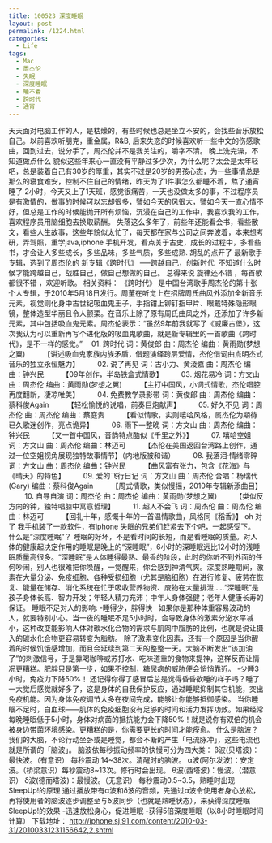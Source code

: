 ```yaml
---
title: 100523 深度睡眠
layout: post
permalink: /1224.html
categories:
  - Life
tags:
  - Mac
  - 周杰伦
  - 失眠
  - 深度睡眠
  - 睡不着
  - 跨时代
  - 通宵
---
```

天天面对电脑工作的人，是枯燥的，有些时候也总是坐立不安的，会找些音乐放松自己。以前喜欢听朋克，重金属，R&B, 后来失恋的时候喜欢听一些中文的伤感歌曲，回到过去，说分手了，周杰伦并不是我关注的，嚼字不清。 晚上洗完澡，不知道做点什么 貌似这些年来心一直没有平静过多少次，为什么呢？太会是太年轻吧，总是装着自己有30岁的厚重，其实不过是20岁的男孩心态，为一些事情总是那么的寝食难安，控制不住自己的情绪，昨天为了1件事怎么都睡不着，熬了通宵睡了 2小时，今天又上了1天班，感觉很痛苦，一天也没做太多的事，不过程序员是有激情的，做事的时候可以忘却很多，譬如今天的风很大，譬如今天一直心情不好，但总是工作的时候能抛开所有烦恼，沉浸在自己的工作中，我喜欢我的工作，喜欢程序员用脑细胞去换取薪酬。 失落这么多年了，前些年还能看会书，看些散文，看些人生故事，这些年貌似太忙了，每天都在家与公司之间奔波着，本来想考研，弄驾照，重学java,iphone 手机开发，看点关于古史，成长的过程中，多看些书，才会让人多些成长，多些品味，多些气质，多些成熟. 胡乱的点开了 最新歌手专辑，选到了周杰伦的 新专辑《跨时代》 &#8212;&#8211;跨越自己，创新时代  不知道什么时候才能跨越自己，战胜自己，做自己想做的自己。 总得来说 旋律还不错 ，每首歌都很不错 ，欢迎听歌。 相关资料： 《跨时代》 是中国台湾歌手周杰伦的第十张个人专辑，于2010年5月18日发行。周董在听觉上在招牌周氏曲风外添加全新音乐元素，视觉则化身中古世纪吸血鬼王子，手指钳上铆钉指甲片、眼戴特殊隐形眼镜，整体造型华丽且令人颤栗。在音乐上除了原有周氏曲风之外，还添加了许多新元素，其中包括吸血鬼元素。周杰伦表示：“虽然9年前我就写了《威廉古堡》，这次我认为可以重新再写个进化版的吸血鬼歌曲，就是新专辑里的一首歌曲《跨时代》，是不一样的感觉。” 　01. 跨时代 词：黄俊郎 曲：周杰伦 编曲：黄雨勋(梦想之翼) 　　 【讲述吸血鬼家族内族矛盾，借题演绎跨层爱情，杰伦借词曲点明杰式音乐的独立永恒魅力】 　　 02. 说了再见 词：古小力、黄淩嘉 曲：周杰伦 编曲：钟兴民 　　 【09年创作，半岛铁盒式情歌】 　　 03. 烟花易冷 词：方文山 曲：周杰伦 编曲：黄雨勋(梦想之翼) 　　 【主打中国风，小调式情歌，杰伦唱腔再度翻新，凄凉唯美】 　　 04. 免费教学录影带 词：黄俊郎 曲：周杰伦 编曲：蔡科俊Again 　　 【轻松愉悦的说唱，前奏巨炮献声】 　　 05. 好久不见 词：周杰伦 曲：周杰伦 编曲：蔡庭贵 　　 【看似情歌，实则嘻哈风格，属杰伦为期待已久歌迷创作，亮点诡异】 　　 06. 雨下一整晚 词：方文山 曲：周杰伦 编曲：钟兴民 　　 【又一首中国风，音韵特点酷似《千里之外》】 　　 07. 嘻哈空姐 词：方文山 曲：周杰伦 编曲：林迈可 　　 【杰伦在美国返回台湾路上创作，通过一位空姐视角展现独特故事情节】（内地版被和谐） 　　 08. 我落泪·情绪零碎 词：方文山 曲：周杰伦 编曲：钟兴民 　　 【曲风富有张力，包含《花海》与《晴天》的特色】 　　 09. 爱的飞行日记 词：方文山 曲：周杰伦 合唱：杨瑞代(Gary) 编曲：蔡科俊Again 　　 【周式情歌，类似慢摇，2010年专辑新添曲目】 　　 10. 自导自演 词：周杰伦 曲：周杰伦 编曲：黄雨勋(梦想之翼) 　　 【类似反方向的钟，独特唱腔中寓意哲理】 　　 11. 超人不会飞 词：周杰伦 曲：周杰伦 编曲：林迈可 　　 【回礼十年，感慨十年的一首温情歌曲，风格同《稻香》】 oh 对了 我手机装了一款软件，有iphone 失眠的兄弟们赶紧去下个吧，一起感受下。 什么是“深度睡眠”？ 睡眠的好坏，不是看时间的长短，而是看睡眠的质量。对人体的健康起决定作用的睡眠是晚上的“深睡眠”，6小时的深睡眠远比12小时的浅睡眠质量高很多。“深睡眠”是人体睡得最熟、最香的阶段，此时的你听不到外面的任何吵闹，别人也很难把你唤醒，一觉醒来，你会感到神清气爽。深度熟睡期间，激素在大量分泌、免疫细胞、各种受损细胞（尤其是脑细胞）在进行修复、疲劳在恢复、能量在储存、消化系统在忙于吸收营养物资、废物在大量排泄&#8230;..“深睡眠”是孩子身体长高、智力开发；年轻人精力充沛；中年人身体强健；老年人健康长寿的保证。 睡眠不足对人的影响: -睡得少，胖得快   如果你是那种体重容易波动的人，就要特别小心。当一夜的睡眠不足5小时时，会导致身体的激素分泌水平减小，这种改变能影响人体对碳水化合物的需求与肌肉中脂肪的比例，也就是说让摄入的碳水化合物更容易转变为脂肪。 除了激素变化因素，还有一个原因是当你醒着的时候饥饿感增加，而且会延续到第二天的整整一天。大脑不断发出“该加油了”的刺激信号，于是靠喝咖啡或苏打水、吃味道重的食物来提神，这样反而让情况更糟糕。肥胖只是第一步，如果不控制，糖尿病的威胁便会悄悄靠近。 -少睡3小时，免疫力下降50%！ 还记得你得了感冒后总是觉得昏昏欲睡的样子吗？睡了一大觉后感觉就好多了，这是身体的自我保护反应，通过睡眠抑制其它机能，突出免疫机能。因为身体免疫调节大多在夜间完成，能够让你能够抵御感染。 当你睡眠不足时，白血球——肌体的免疫细胞没有足够的时间和活力发挥功效。如果经常每晚睡眠低于5小时，身体对病菌的抵抗能力会下降50%！就是说你有双倍的机会被身边带菌环境感染。更糟糕的是，你需要更长的时间才能痊愈。 什么是脑波？ 我们的大脑，不论行动坐卧或是睡觉，都会不断的产生「电流脉冲」，这些电流也就是所谓的「脑波」。 脑波依每秒振动频率的快慢可分为四大类： β波(贝塔波)：最快波。（有意识） 每秒震动 14~38次。清醒时的脑波。 α波(阿尔发波)：安定波。（桥梁意识）每秒震动8~13次。修行时会出现。 θ波(西塔波)：慢波。（潜意识） δ波(德而塔波)：最慢波。（无意识） 每秒震动0.5~3.5，熟睡时出现 SleepUp!的原理 通过播放带有α波和δ波的音频，先通过α波令使用者身心放松，再将使用者的脑波逐步调整至与δ波同步（也就是熟睡状态），来获得深度睡眠 SleepUp!的效果 -迅速放松身心，促进睡眠 -获得5倍深度睡眠（以8小时睡眠时间计算） 下载地址： http://iphone.sj.91.com/content/2010-03-31/20100331231156642,2.shtml